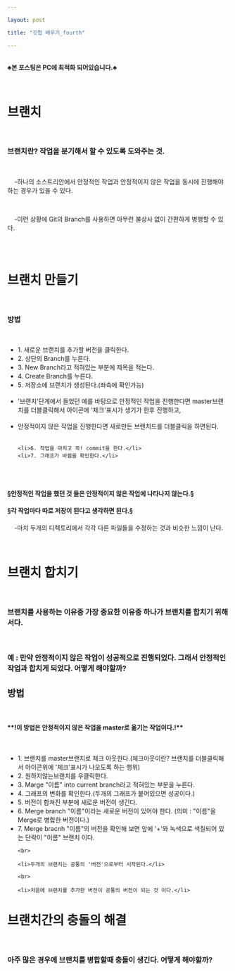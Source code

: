 ```yaml
---

layout: post

title: "깃헙 배우기_fourth"

---
```


<br>**♣본 포스팅은 PC에 최적화 되어있습니다.♣**

<br>

<h1>브랜치</h1>

<br>

<h3>브랜치란? 작업을 분기해서 할 수 있도록 도와주는 것.</h3>

<br>

&nbsp;&nbsp;&nbsp; -하나의 소스트리안에서 안정적인 작업과 안정적이지 않은 작업을 동시에 진행해야 하는 경우가 있을 수 있다.

<br>

&nbsp;&nbsp;&nbsp; -이런 상황에 Git의 Branch를 사용하면 아무런 불상사 없이 간편하게 병행할 수 있다.

<br>
<br>

<h1>브랜치 만들기</h1>

<br>

<h3>방법</h3>

<br>

<ul>
	<li>1. 새로운 브랜치를 추가할 버전을 클릭한다.</li>
	<li>2. 상단의 Branch를 누른다.</li>
	<li>3. New Branch라고 적혀있는 부분에 제목을 적는다.</li>
	<li>4. Create Branch를 누른다.</li>
	<li>5. 저장소에 브랜치가 생성된다.(좌측에 확인가능)</li>

<br>

<li>'브랜치'단계에서 들었던 예를 바탕으로 안정적인 작업을 진행한다면 master브랜치를 더블클릭해서 아이콘에 '체크'표시가 생기가 한후 진행하고,</li>

<br>

<li>안정적이지 않은 작업을 진행한다면 새로만든 브랜치드를 더블클릭을 하면된다.</li>

<br>

	<li>6. 작업을 마치고 꼭! commit을 한다.</li>
	<li>7. 그래프가 바뀜을 확인한다.</li>

</ul>

<br>
<br>

<h4>§안정적인 작업을 했던 것 들은 안정적이지 않은 작업에 나타나지 않는다.§</h4>
<h4>§각 작업마다 따로 저장이 된다고 생각하면 된다.§</h4>

&nbsp;&nbsp;&nbsp; -마치 두개의 디렉토리에서 각각 다른 파일들을 수정하는 것과 비슷한 느낌이 난다.

<br>

<h1>브랜치 합치기</h1>

<br>

<h3>브랜치를 사용하는 이유중 가장 중요한 이유중 하나가 브랜치를 합치기 위해서다.</h3>

<br>

<h3>예 : 만약 안정적이지 않은 작업이 성공적으로 진행되었다. 그래서 안정적인작업과 합치게 되었다. 어떻게 해야할까?</h3>

<h2>방법</h2>

<br>

<h4>**!이 방법은 안정적이지 않은 작업을 master로 옮기는 작업이다.!**</h4>

<br>

<ul>
	<li>1. 브랜치를 master브랜치로 체크 아웃한다.(체크아웃이란? 브랜치를 더블클릭해서 아이콘위에 '체크'표시가 나오도록 하는 행위)</li>
	<li>2. 원하지않는브랜치를 우클릭한다.</li>
	<li>3. Marge "이름" into current branch라고 적혀있는 부분을 누른다.</li>
	<li>4. 그래프의 변화를 확인한다.(두개의 그래프가 붙어있으면 성공이다.)</li>
	<li>5. 버전이 합쳐진 부분에 새로운 버전이 생긴다.</li>
	<li>6. Merge branch "이름"이라는 새로운 버전이 있어야 한다. (의미 : "이름"을 Merge로 병합한 버전이다.)</li>
	<li>7. Merge bracnh "이름"의 버전을 확인해 보면 앞에 '+'와 녹색으로 색칠되어 있는 단락이 "이름" 브랜치 이다.</li>

	<br>

	<li>두개의 브랜치는 공통의 '버전'으로부터 시작된다.</li>

	<br>

	<li>처음에 브랜치를 추가한 버전이 공통의 버전이 되는 것 이다.</li>
</ul>

<h1>브랜치간의 충돌의 해결</h1>

<br>

<h3>아주 많은 경우에 브랜치를 병합할때 충돌이 생긴다. 어떻게 해야할까?</h3>

<br>

